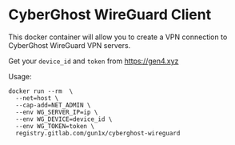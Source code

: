 # CyberGhost WireGuard Client

This docker container will allow you to create a VPN connection to CyberGhost WireGuard VPN servers.

Get your `device_id` and `token` from https://gen4.xyz

Usage:

```
docker run --rm  \
  --net=host \
  --cap-add=NET_ADMIN \
  --env WG_SERVER_IP=ip \
  --env WG_DEVICE=device_id \
  --env WG_TOKEN=token \
  registry.gitlab.com/gun1x/cyberghost-wireguard
```
